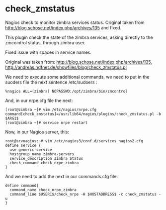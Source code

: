 # check_zmstatus
Nagios check to monitor zimbra services status.
Original taken from http://blog.schose.net/index.php/archives/135 and fixed.

This plugin check the state of the zimbra services, asking directly to the zmcointrol status, through zimbra user. 

Fixed issue with spaces in service names.

Original was taken from: http://blog.schose.net/index.php/archives/135, http://andreas.ndfnet.de/showfiles/blog/check_zmstatus.pl

We need to execute some additional commands, we need to put in the suoders file the next sentence /etc/sudoers :

    %nagios ALL=(zimbra) NOPASSWD:/opt/zimbra/bin/zmcontrol

And, in our nrpe.cfg file the next:

    [root@zimbra ~]# vim /etc/nagios/nrpe.cfg
    command[check_zmstatus]=/usr/lib64/nagios/plugins/check_zmstatus.pl -b $ARG1$
    [root@zimbra ~]# service nrpe restart


Now, in our Nagios server, this:


    root@srvnagios:~# vim /etc/nagios3/conf.d/services_nagios2.cfg
    define service {
      use generic-service
      hostgroup_name zimbra-servers
      service_description Zimbra Status
      check_command check_nrpe_zimbra
    }
   
And we need to add the next in our commands.cfg file:

    define command{
      command_name check_nrpe_zimbra
      command_line $USER1$/check_nrpe -H $HOSTADDRESS$ -c check_zmstatus -u
    }
